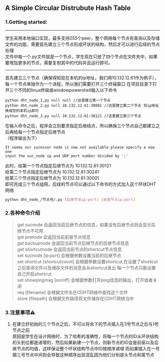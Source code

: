 ## A Simple Circular Distrubute Hash Table


### 1.Getting started:

---
学生采用本地端口实现，最多支持255个peer，整个网络每个节点有查询以及存储文件的功能，需要首先建立三个节点形成环状的结构，然后才可以进行后续的节点处理
<br>文件中每一个.py文件就是一个节点，学生现在只放了四个节点在文件夹中，如果要增加更多的节点，需要复制其中的代码并且运行即可。

---

 首先建立三个节点（确保得知现在本机的ip地址，我们用10.132.12.61作为例子），每一个节点单独作为一个进程，所以我们需要打开三个终端窗口
 在项目目录下打开三个不同的linux终端或windowpowershell输入以下命令

```
python dht_node_1.py null null //这里建立第一个节点
python dht_node_2.py null 10.132.12.61:30001 //这里建立第二个节点 将ip地址换成您的本机ip即可
python dht_node_3.py null 10.132.12.61:30121 //这里建立第三个节点
```

 在输入命令之后，程序会立刻要求指定后继结点，所以确保三个节点自己都建立之后再给每一个节点指定后继节点<br>
 （程序输出为下）

```
It seems our sucessor node is now not available please specify a new one
input the suc_node ip and UDP port number divided by ':'
```
此时，给第一个节点指定后继节点为 10.132.12.61:30121<br>
给第二个节点指定后继节点为 10.132.12.61:30241<br>
给第三个节点指定后继节点为 10.132.12.61:30001<br>
即可完成三个节点组网，后续的节点可以通过以下命令的方式加入这个环状DHT网络
```bash
python dht_node_/节点号/.py [后继节点ip:port] [前驱节点ip:port]
```
### 2.各种命令介绍

> get sucnode 会返回当前后继节点的信息，如果没有后继节点则会显示后继节点不可用<br>
> get prenode 会返回当前前驱节点信息<br>
> get backupnode 会返回当前节点后继节点的后继节点信息<br>
> get shortcutnode 会返回当前节点的shortcut节点信息<br>
> set sucnode [ip:port] 会根据参数设置当前的后继节点<br>
> set shortcut [shortcutcount] 会根据参数设置shortcut,在设置了shortcut之后查询文件以及储存文件的消息会从shortcut发出
每一个节点只能设置自己开启shortcut<br>
> set showpingmsg [on/off] 会根据参数打开ping信息的输出，打开或者关闭<br>
> req [filename] 会根据文件名在CDHT网络中查找这个文件<br>
> store [filepath] 会根据文件路径将文件储存在CDHT网络当中<br>

### 3.注意事项⚠️

1. 在建立好初始的三个节点之后，不可以将余下的节点插入在3号节点之后与1号节点之前<br>
原因是学生在设计网络时，为了哈希的准确性，将每一个节点的ID从环状结构的头到位都是递增的，然后如果新建一个节点，则新节点的ID会是前驱以及后继节点的均值，这样保证整个环状结构节点中ID按顺序递增
而如果插入在一号跟三号节点中间则会导致这种顺序出现混乱因为他们分别是头节点和尾节点





